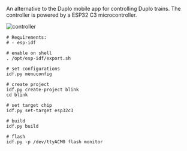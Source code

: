 An alternative to the Duplo mobile app for controlling Duplo trains.
The controller is powered by a ESP32 C3 microcontroller.

![controller](https://github.com/user-attachments/assets/a3a56c1d-a49e-4b01-99e0-b75228dbcf1b)

```shell
# Requirements:
# - esp-idf

# enable on shell
. /opt/esp-idf/export.sh

# set configurations
idf.py menuconfig

# create project
idf.py create-project blink
cd blink

# set target chip
idf.py set-target esp32c3

# build
idf.py build

# flash
idf.py -p /dev/ttyACM0 flash monitor
```

